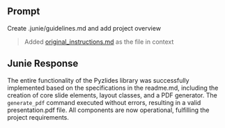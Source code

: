 ## Prompt

Create .junie/guidelines.md and add project overview
> Added [original_instructions.md](./../original_instructions.md) as the file in context

## Junie Response

The entire functionality of the Pyzlides library was successfully implemented based on the specifications in the
readme.md, including the creation of core slide elements, layout classes, and a PDF generator. The `generate_pdf`
command executed without errors, resulting in a valid presentation.pdf file. All components are now operational,
fulfilling the project requirements.
